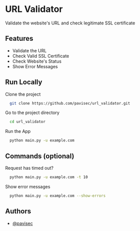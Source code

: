 
# URL Validator

Validate the website's URL and check legitimate SSL certificate



## Features

- Validate the URL
- Check Valid SSL Certificate
- Check Website's Status
- Show Error Messages


## Run Locally

Clone the project

```bash
  git clone https://github.com/pavisec/url_validator.git
```

Go to the project directory

```bash
  cd url_validator
```

Run the App

```bash
  python main.py -u example.com
```

## Commands (optional)

Request has timed out?

```bash
  python main.py -u example.com -t 10
```

Show error messages

```bash
  python main.py -u example.com --show-errors
```

## Authors

- [@pavisec](https://www.github.com/pavisec)

